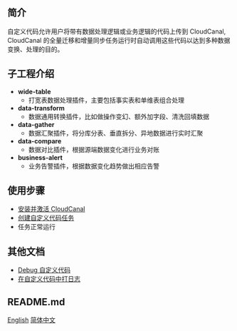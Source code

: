 ## 简介 
自定义代码允许用户将带有数据处理逻辑或业务逻辑的代码上传到 CloudCanal, CloudCanal 的全量迁移和增量同步任务运行时自动调用这些代码以达到多种数据变换、处理的目的。

## 子工程介绍
- **wide-table**
  - 打宽表数据处理插件，主要包括事实表和单维表组合处理
- **data-transform**
  - 数据通用转换插件，比如做操作变幻、额外加字段、清洗回填数据
- **data-gather**
  - 数据汇聚插件，将分库分表、垂直拆分、异地数据进行实时汇聚
- **data-compare**
  - 数据对比插件，根据源端数据变化进行业务对账
- **business-alert**
  - 业务告警插件，根据数据变化趋势做出相应告警

## 使用步骤
- [安装并激活 CloudCanal](https://www.clougence.com/cc-doc/productOP/systemDeploy/install_linux_macos)
- [创建自定义代码任务](https://www.clougence.com/cc-doc/operation/job_manage/create_job/create_process_job)
- 任务正常运行

## 其他文档
- [Debug 自定义代码](https://www.clougence.com/cc-doc/operation/job_manage/convenience_features/debug_customer_code)
- [在自定义代码中打日志](https://www.clougence.com/cc-doc/operation/job_manage/convenience_features/log_in_customer_code)

## README.md
[English](../README.md)
[简体中文](README.zh_CN.md)
